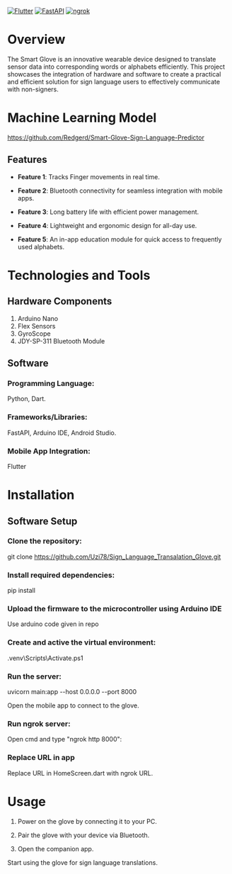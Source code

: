 [![Flutter](https://img.shields.io/badge/Flutter-%2302569B.svg?style=for-the-badge&logo=Flutter&logoColor=white)](https://flutter.dev/)
[![FastAPI](https://img.shields.io/badge/FastAPI-%2300C7B7.svg?style=for-the-badge&logo=fastapi&logoColor=white)](https://fastapi.tiangolo.com/)
[![ngrok](https://img.shields.io/badge/ngrok-%23800080.svg?style=for-the-badge&logo=ngrok&logoColor=white)](https://ngrok.com/)

# Overview

The Smart Glove is an innovative wearable device designed to translate sensor data into corresponding words or alphabets efficiently. This project showcases the integration of hardware and software to create a practical and efficient solution for sign language users to effectively communicate with non-signers.

# Machine Learning Model
https://github.com/Redgerd/Smart-Glove-Sign-Language-Predictor

## Features

- **Feature 1**: Tracks Finger movements in real time.

- **Feature 2**: Bluetooth connectivity for seamless integration with mobile apps.

- **Feature 3**: Long battery life with efficient power management.

- **Feature 4**: Lightweight and ergonomic design for all-day use.

- **Feature 5**: An in-app education module for quick access to frequently used alphabets.

# Technologies and Tools

## Hardware Components

1. Arduino Nano
2. Flex Sensors
3. GyroScope
4. JDY-SP-311 Bluetooth Module


## Software

### Programming Language:
Python, Dart.

### Frameworks/Libraries:
FastAPI, Arduino IDE, Android Studio.

### Mobile App Integration:
Flutter

# Installation

## Software Setup

### Clone the repository:

git clone https://github.com/Uzi78/Sign_Language_Transalation_Glove.git

### Install required dependencies:

pip install

### Upload the firmware to the microcontroller using Arduino IDE

Use arduino code given in repo

### Create and active the virtual environment:
 .venv\Scripts\Activate.ps1

### Run the server:

uvicorn main:app --host 0.0.0.0 --port 8000

Open the mobile app to connect to the glove.

### Run ngrok server:
Open cmd and type "ngrok http 8000":

### Replace URL in app
Replace URL in HomeScreen.dart with ngrok URL.

# Usage

1. Power on the glove by connecting it to your PC.

2. Pair the glove with your device via Bluetooth.

3. Open the companion app.

Start using the glove for sign language translations.
